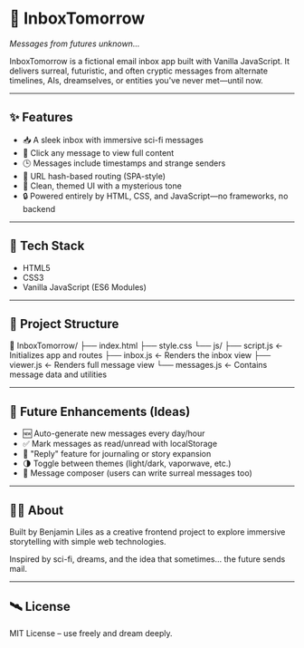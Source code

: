 # 📡 InboxTomorrow

*Messages from futures unknown...*

InboxTomorrow is a fictional email inbox app built with Vanilla JavaScript. It delivers surreal, futuristic, and often cryptic messages from alternate timelines, AIs, dreamselves, or entities you've never met—until now.

---

## ✨ Features

- 📥 A sleek inbox with immersive sci-fi messages
- 🧠 Click any message to view full content
- 🕒 Messages include timestamps and strange senders
- 🔗 URL hash-based routing (SPA-style)
- 🎨 Clean, themed UI with a mysterious tone
- 🔒 Powered entirely by HTML, CSS, and JavaScript—no frameworks, no backend

---

## 🚀 Tech Stack

- HTML5
- CSS3
- Vanilla JavaScript (ES6 Modules)

---

## 📁 Project Structure

📁 InboxTomorrow/ ├── index.html ├── style.css └── js/ ├── script.js ← Initializes app and routes ├── inbox.js ← Renders the inbox view ├── viewer.js ← Renders full message view └── messages.js ← Contains message data and utilities


---

## 🔮 Future Enhancements (Ideas)

- 🆕 Auto-generate new messages every day/hour
- ✅ Mark messages as read/unread with localStorage
- 💬 "Reply" feature for journaling or story expansion
- 🌗 Toggle between themes (light/dark, vaporwave, etc.)
- 📜 Message composer (users can write surreal messages too)

---

## 🧑‍💻 About

Built by Benjamin Liles as a creative frontend project to explore immersive storytelling with simple web technologies.  

Inspired by sci-fi, dreams, and the idea that sometimes... the future sends mail.

---

## 🛰️ License

MIT License – use freely and dream deeply.
